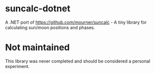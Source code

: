 # suncalc-dotnet
A .NET port of https://github.com/mourner/suncalc - A tiny library for calculating sun/moon positions and phases.

# **Not maintained**

This library was never completed and should be considered a personal experiment.
